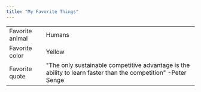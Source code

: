 ```yaml
---
title: "My Favorite Things"
---
```


|   |   |
|---|---|
| Favorite animal | Humans |
| Favorite color   | Yellow  |
| Favorite quote  | "The only sustainable competitive advantage is the ability to learn faster than the competition" -Peter Senge  |
